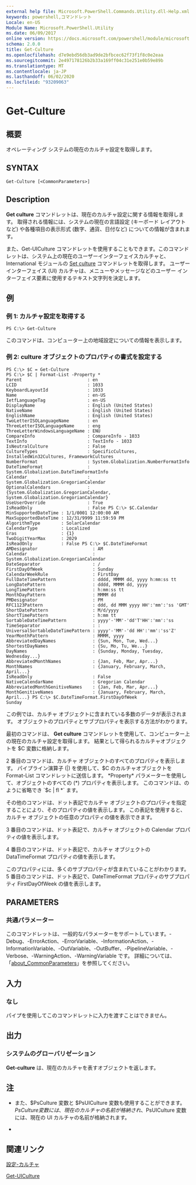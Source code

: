 ```yaml
---
external help file: Microsoft.PowerShell.Commands.Utility.dll-Help.xml
keywords: powershell,コマンドレット
Locale: en-US
Module Name: Microsoft.PowerShell.Utility
ms.date: 06/09/2017
online version: https://docs.microsoft.com/powershell/module/microsoft.powershell.utility/get-culture?view=powershell-5.1&WT.mc_id=ps-gethelp
schema: 2.0.0
title: Get-Culture
ms.openlocfilehash: d7e9ebd56db3ad9de2bfbcec62f73f1f8c0e2eaa
ms.sourcegitcommit: 2e497178126b2b33a169ff04c31e251e0b59e89b
ms.translationtype: MT
ms.contentlocale: ja-JP
ms.lasthandoff: 06/02/2020
ms.locfileid: "93209063"
---
```

# Get-Culture

## 概要
オペレーティング システムの現在のカルチャ設定を取得します。

## SYNTAX

```
Get-Culture [<CommonParameters>]
```

## Description
**Get culture** コマンドレットは、現在のカルチャ設定に関する情報を取得します。
取得される情報には、システムの現在の言語設定 (キーボード レイアウトなど) や各種項目の表示形式 (数字、通貨、日付など) についての情報が含まれます。

また、Get-UICulture コマンドレットを使用することもできます。このコマンドレットは、システム上の現在のユーザーインターフェイスカルチャと、International モジュールの [Set culture](https://go.microsoft.com/fwlink/?LinkID=242258) コマンドレットを取得します。
ユーザー インターフェイス (UI) カルチャは、メニューやメッセージなどのユーザー インターフェイス要素に使用するテキスト文字列を決定します。

## 例

### 例 1: カルチャ設定を取得する

```
PS C:\> Get-Culture
```

このコマンドは、コンピューター上の地域設定についての情報を表示します。

### 例 2: culture オブジェクトのプロパティの書式を設定する

```
PS C:\> $C = Get-Culture
PS C:\> $C | Format-List -Property *
Parent                         : en
LCID                           : 1033
KeyboardLayoutId               : 1033
Name                           : en-US
IetfLanguageTag                : en-US
DisplayName                    : English (United States)
NativeName                     : English (United States)
EnglishName                    : English (United States)
TwoLetterISOLanguageName       : en
ThreeLetterISOLanguageName     : eng
ThreeLetterWindowsLanguageName : ENU
CompareInfo                    : CompareInfo - 1033
TextInfo                       : TextInfo - 1033
IsNeutralCulture               : False
CultureTypes                   : SpecificCultures, InstalledWin32Cultures, FrameworkCultures
NumberFormat                   : System.Globalization.NumberFormatInfo
DateTimeFormat                 : System.Globalization.DateTimeFormatInfo
Calendar                       : System.Globalization.GregorianCalendar
OptionalCalendars              : {System.Globalization.GregorianCalendar, System.Globalization.GregorianCalendar}
UseUserOverride                : True
IsReadOnly                     : False PS C:\> $C.Calendar
MinSupportedDateTime : 1/1/0001 12:00:00 AM
MaxSupportedDateTime : 12/31/9999 11:59:59 PM
AlgorithmType        : SolarCalendar
CalendarType         : Localized
Eras                 : {1}
TwoDigitYearMax      : 2029
IsReadOnly           : False PS C:\> $C.DateTimeFormat
AMDesignator                     : AM
Calendar                         : System.Globalization.GregorianCalendar
DateSeparator                    : /
FirstDayOfWeek                   : Sunday
CalendarWeekRule                 : FirstDay
FullDateTimePattern              : dddd, MMMM dd, yyyy h:mm:ss tt
LongDatePattern                  : dddd, MMMM dd, yyyy
LongTimePattern                  : h:mm:ss tt
MonthDayPattern                  : MMMM dd
PMDesignator                     : PM
RFC1123Pattern                   : ddd, dd MMM yyyy HH':'mm':'ss 'GMT'
ShortDatePattern                 : M/d/yyyy
ShortTimePattern                 : h:mm tt
SortableDateTimePattern          : yyyy'-'MM'-'dd'T'HH':'mm':'ss
TimeSeparator                    : :
UniversalSortableDateTimePattern : yyyy'-'MM'-'dd HH':'mm':'ss'Z'
YearMonthPattern                 : MMMM, yyyy
AbbreviatedDayNames              : {Sun, Mon, Tue, Wed...}
ShortestDayNames                 : {Su, Mo, Tu, We...}
DayNames                         : {Sunday, Monday, Tuesday, Wednesday...}
AbbreviatedMonthNames            : {Jan, Feb, Mar, Apr...}
MonthNames                       : {January, February, March, April...}
IsReadOnly                       : False
NativeCalendarName               : Gregorian Calendar
AbbreviatedMonthGenitiveNames    : {Jan, Feb, Mar, Apr...}
MonthGenitiveNames               : {January, February, March, April...} PS C:\> $C.DateTimeFormat.FirstDayOfWeek
Sunday
```

この例では、カルチャ オブジェクトに含まれている多数のデータが表示されます。
オブジェクトのプロパティとサブプロパティを表示する方法がわかります。

最初のコマンドは、 **Get culture** コマンドレットを使用して、コンピューター上の現在のカルチャ設定を取得します。
結果として得られるカルチャオブジェクトを $C 変数に格納します。

2 番目のコマンドは、カルチャ オブジェクトのすべてのプロパティを表示します。
パイプライン演算子 (|) を使用して、$C のカルチャオブジェクトを Format-List コマンドレットに送信します。
*Property* パラメーターを使用して、オブジェクトのすべての (*) プロパティを表示します。
このコマンドは、のように省略でき `$c | fl *` ます。

その他のコマンドは、ドット表記でカルチャ オブジェクトのプロパティを指定することにより、そのプロパティの値を表示します。
この表記を使用すると、カルチャ オブジェクトの任意のプロパティの値を表示できます。

3 番目のコマンドは、ドット表記で、カルチャ オブジェクトの Calendar プロパティの値を表示します。

4 番目のコマンドは、ドット表記で、カルチャ オブジェクトの DataTimeFormat プロパティの値を表示します。

このプロパティには、多くのサブプロパティが含まれていることがわかります。
5 番目のコマンドは、ドット表記で、DateTimeFormat プロパティのサブプロパティ FirstDayOfWeek の値を表示します。

## PARAMETERS

### 共通パラメーター
このコマンドレットは、一般的なパラメーターをサポートしています。-Debug、-ErrorAction、-ErrorVariable、-InformationAction、-InformationVariable、-OutVariable、-OutBuffer、-PipelineVariable、-Verbose、-WarningAction、-WarningVariable です。 詳細については、「[about_CommonParameters](https://go.microsoft.com/fwlink/?LinkID=113216)」を参照してください。

## 入力

### なし
パイプを使用してこのコマンドレットに入力を渡すことはできません。

## 出力

### システムのグローバリゼーション
**Get-culture** は、現在のカルチャを表すオブジェクトを返します。

## 注

* また、$PsCulture 変数と $PsUICulture 変数も使用することができます。 $PsCulture 変数には、現在のカルチャの名前が格納され、$PsUICulture 変数には、現在の UI カルチャの名前が格納されます。

*

## 関連リンク

[設定-カルチャ](/powershell/module/internationalcmdlets/set-culture)

[Get-UICulture](Get-UICulture.md)
